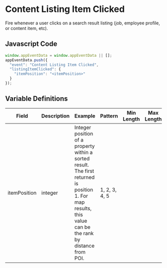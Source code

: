# Content Listing Item Clicked

Fire whenever a user clicks on a search result listing (job, employee profile, or content item, etc).

## Javascript Code

```js
window.appEventData = window.appEventData || [];
appEventData.push({
  "event": "Content Listing Item Clicked",
  "listingItemClicked": {
    "itemPosition": "<itemPosition>"
  }
});
```
## Variable Definitions

|Field|Description|Example|Pattern|Min Length|Max Length|Minimum|Maximum|Multiple Of|
| --- | --- | --- | --- | --- | --- | --- | --- | --- |
itemPosition|integer|Integer position of a property within a sorted result. The first returned is position 1. For map results, this value can be the rank by distance from POI.|1, 2, 3, 4, 5|